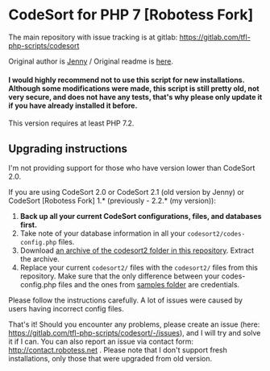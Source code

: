 # CodeSort for PHP 7 [Robotess Fork]

The main repository with issue tracking is at gitlab: https://gitlab.com/tfl-php-scripts/codesort

Original author is [Jenny](http://prism-perfect.net) / Original readme is [here](codesort2/readme.txt).

#### I would highly recommend not to use this script for new installations. Although some modifications were made, this script is still pretty old, not very secure, and does not have any tests, that's why please only update it if you have already installed it before.

This version requires at least PHP 7.2.

## Upgrading instructions

I'm not providing support for those who have version lower than CodeSort 2.0.

If you are using CodeSort 2.0 or CodeSort 2.1 (old version by Jenny) or CodeSort [Robotess Fork] 1.* (previously - 2.2.* (my version)):

1. **Back up all your current CodeSort configurations, files, and databases first.**
2. Take note of your database information in all your `codesort2/codes-config.php` files.
3. Download [an archive of the codesort2 folder in this repository](https://gitlab.com/tfl-php-scripts/codesort/-/archive/master/codesort-master.zip?path=codesort2). Extract the archive.
4. Replace your current `codesort2/` files with the `codesort2/` files from this repository. Make sure that the only difference between your codes-config.php files and the ones from [samples folder](https://gitlab.com/tfl-php-scripts/codesort/-/archive/master/codesort-master.zip?path=samples) are credentials.

Please follow the instructions carefully. A lot of issues were caused by users having incorrect config files.

That's it! Should you encounter any problems, please create an issue (here: https://gitlab.com/tfl-php-scripts/codesort/-/issues), and I will try and solve it if I can. You can also report an issue via contact form: http://contact.robotess.net . Please note that I don't support fresh installations, only those that were upgraded from old version.
